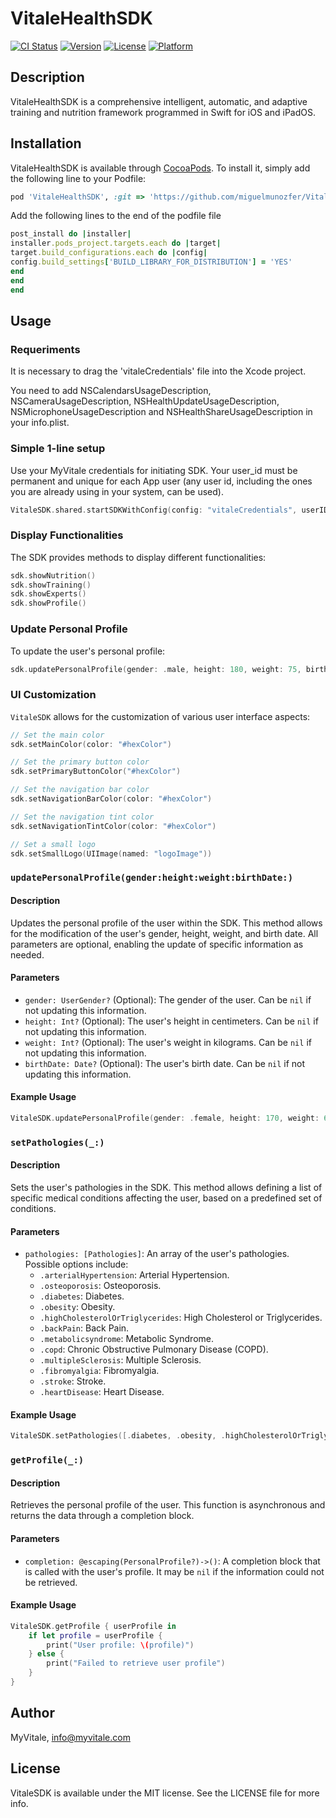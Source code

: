 # VitaleHealthSDK

[![CI Status](https://img.shields.io/travis/Miguel/VitaleSDK.svg?style=flat)](https://travis-ci.org/Miguel/VitaleSDK)
[![Version](https://img.shields.io/cocoapods/v/VitaleSDK.svg?style=flat)](https://cocoapods.org/pods/VitaleSDK)
[![License](https://img.shields.io/cocoapods/l/VitaleSDK.svg?style=flat)](https://cocoapods.org/pods/VitaleSDK)
[![Platform](https://img.shields.io/cocoapods/p/VitaleSDK.svg?style=flat)](https://cocoapods.org/pods/VitaleSDK)

## Description
VitaleHealthSDK is a comprehensive intelligent, automatic, and adaptive training and nutrition framework programmed in
Swift for iOS and iPadOS.

## Installation

VitaleHealthSDK is available through [CocoaPods](https://cocoapods.org). To install
it, simply add the following line to your Podfile:

```ruby
pod 'VitaleHealthSDK', :git => 'https://github.com/miguelmunozfer/VitaleHealthSDK'
```

Add the following lines to the end of the podfile file

```ruby
post_install do |installer|
installer.pods_project.targets.each do |target|
target.build_configurations.each do |config|
config.build_settings['BUILD_LIBRARY_FOR_DISTRIBUTION'] = 'YES'
end
end
end
```

## Usage

### Requeriments

It is necessary to drag the 'vitaleCredentials' file into the Xcode project.

You need to add NSCalendarsUsageDescription, NSCameraUsageDescription, NSHealthUpdateUsageDescription, NSMicrophoneUsageDescription and NSHealthShareUsageDescription in your info.plist.

### Simple 1-line setup

Use your MyVitale credentials for initiating SDK. Your user_id must be permanent and unique for each App user (any user id, including the ones you are already using in your system,  can be used).

```swift
VitaleSDK.shared.startSDKWithConfig(config: "vitaleCredentials", userID: "USER_ID")

```

### Display Functionalities

The SDK provides methods to display different functionalities:

```swift
sdk.showNutrition()
sdk.showTraining()
sdk.showExperts()
sdk.showProfile()
```

### Update Personal Profile

To update the user's personal profile:

```swift
sdk.updatePersonalProfile(gender: .male, height: 180, weight: 75, birthDate: Date())
```


### UI Customization

`VitaleSDK` allows for the customization of various user interface aspects:

```swift
// Set the main color
sdk.setMainColor(color: "#hexColor")

// Set the primary button color
sdk.setPrimaryButtonColor("#hexColor")

// Set the navigation bar color
sdk.setNavigationBarColor(color: "#hexColor")

// Set the navigation tint color
sdk.setNavigationTintColor(color: "#hexColor")

// Set a small logo
sdk.setSmallLogo(UIImage(named: "logoImage"))
```

### `updatePersonalProfile(gender:height:weight:birthDate:)`

#### Description
Updates the personal profile of the user within the SDK. This method allows for the modification of the user's gender, height, weight, and birth date. All parameters are optional, enabling the update of specific information as needed.

#### Parameters
- `gender: UserGender?` (Optional): The gender of the user. Can be `nil` if not updating this information.
- `height: Int?` (Optional): The user's height in centimeters. Can be `nil` if not updating this information.
- `weight: Int?` (Optional): The user's weight in kilograms. Can be `nil` if not updating this information.
- `birthDate: Date?` (Optional): The user's birth date. Can be `nil` if not updating this information.

#### Example Usage
```swift
VitaleSDK.updatePersonalProfile(gender: .female, height: 170, weight: 65, birthDate: Date())
```

### `setPathologies(_:)`

#### Description
Sets the user's pathologies in the SDK. This method allows defining a list of specific medical conditions affecting the user, based on a predefined set of conditions.

#### Parameters
- `pathologies: [Pathologies]`: An array of the user's pathologies. Possible options include:
  - `.arterialHypertension`: Arterial Hypertension.
  - `.osteoporosis`: Osteoporosis.
  - `.diabetes`: Diabetes.
  - `.obesity`: Obesity.
  - `.highCholesterolOrTriglycerides`: High Cholesterol or Triglycerides.
  - `.backPain`: Back Pain.
  - `.metabolicsyndrome`: Metabolic Syndrome.
  - `.copd`: Chronic Obstructive Pulmonary Disease (COPD).
  - `.multipleSclerosis`: Multiple Sclerosis.
  - `.fibromyalgia`: Fibromyalgia.
  - `.stroke`: Stroke.
  - `.heartDisease`: Heart Disease.

#### Example Usage
```swift
VitaleSDK.setPathologies([.diabetes, .obesity, .highCholesterolOrTriglycerides])
```

### `getProfile(_:)`

#### Description
Retrieves the personal profile of the user. This function is asynchronous and returns the data through a completion block.

#### Parameters
- `completion: @escaping(PersonalProfile?)->()`: A completion block that is called with the user's profile. It may be `nil` if the information could not be retrieved.

#### Example Usage
```swift
VitaleSDK.getProfile { userProfile in
    if let profile = userProfile {
        print("User profile: \(profile)")
    } else {
        print("Failed to retrieve user profile")
    }
}
```

## Author

MyVitale, info@myvitale.com

## License

VitaleSDK is available under the MIT license. See the LICENSE file for more info.
